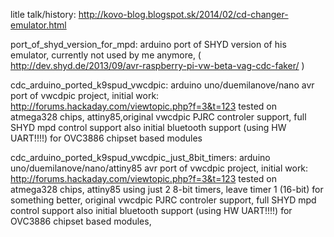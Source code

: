 litle talk/history: http://kovo-blog.blogspot.sk/2014/02/cd-changer-emulator.html

port_of_shyd_version_for_mpd:
	arduino port of SHYD version of his emulator, currently not used by me anymore, ( http://dev.shyd.de/2013/09/avr-raspberry-pi-vw-beta-vag-cdc-faker/ )

cdc_arduino_ported_k9spud_vwcdpic:
	 arduino uno/duemilanove/nano avr port of vwcdpic project, initial work: http://forums.hackaday.com/viewtopic.php?f=3&t=123 tested on atmega328 chips, attiny85,original vwcdpic PJRC controler support, full SHYD mpd control support also initial bluetooth support (using HW UART!!!!) for OVC3886 chipset based modules

cdc_arduino_ported_k9spud_vwcdpic_just_8bit_timers:
	 arduino uno/duemilanove/nano/attiny85 avr port of vwcdpic project, initial work: http://forums.hackaday.com/viewtopic.php?f=3&t=123 tested on atmega328 chips, attiny85 using just 2 8-bit timers, leave timer 1 (16-bit) for something better, original vwcdpic PJRC controler support, full SHYD mpd control support also initial bluetooth support (using HW UART!!!!) for OVC3886 chipset based modules, 

